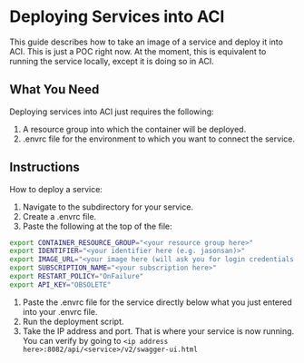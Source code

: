 # Deploying Services into ACI
This guide describes how to take an image of a service and deploy it into ACI. This is just a POC right now. At the moment, this is equivalent to running the service locally, except it is doing so in ACI.
## What You Need
Deploying services into ACI just requires the following:
1. A resource group into which the container will be deployed.
2. .envrc file for the environment to which you want to connect the service.
## Instructions
How to deploy a service:
1. Navigate to the subdirectory for your service.
1. Create a .envrc file.
1. Paste the following at the top of the file:
```bash
export CONTAINER_RESOURCE_GROUP="<your resource group here>"
export IDENTIFIER="<your identifier here (e.g. jasonsan)>"
export IMAGE_URL="<your image here (will ask you for login credentials if registry is not public)>"
export SUBSCRIPTION_NAME="<your subscription here>"
export RESTART_POLICY="OnFailure"
export API_KEY="OBSOLETE"
``` 
1. Paste the .envrc file for the service directly below what you just entered into your .envrc file.
1. Run the deployment script.
1. Take the IP address and port. That is where your service is now running. You can verify by going to `<ip address here>:8082/api/<service>/v2/swagger-ui.html`